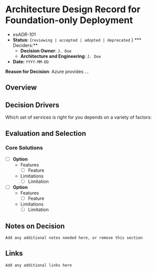 # Architecture Design Record for Foundation-only Deployment
<!-- Fill in all code blocked items - example: `J. Doe` -->
* *esADR-101*
* **Status:** {``reviewing | accepted | adopted | deprecated`` } <!-- Status of the decision -->
*** Deciders:**
  * **Decision Owner**: `J. Doe`<!-- Team members who are accountable for this decision -->
  * **Architecture and Engineering**: `J. Doe`<!-- Technical team members who contributed to the decision -->
* **Date:**  `YYYY-MM-DD` <!-- {YYYY-MM-DD when the decision was last updated} -->

**Reason for Decision**: Azure provides ...

## Overview

## Decision Drivers

Which set of services is right for you depends on a variety of factors:

<!-- these decisions will be covered in AzADR-101 - 103 -->

## Evaluation and Selection

<!-- For each [ ] instance, convert it to a [x] to mark if it is of interest; this "checks" the box when viewed.  Features should be checked if the feature is needed or desireable; Limitations should be checked if they prevent desired outcomes or are otherwise undesirable.  While each Feature or Limit may matter differently, by understanding which items are important will help you make your decision. -->

### Core Solutions

* [ ] **Option**
  * Features
    * [ ] Feature
  * Limitations
    * [ ] Limitation

* [ ] **Option**
  * Features
    * [ ] Feature
  * Limitations
    * [ ] Limitation

<!-- ### Complex Solutions

  <!-- Detail your specific requirements here -->

## Notes on Decision

`` Add any additional notes needed here, or remove this section ``

## Links

`Add any additional links here`
